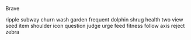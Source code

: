 Brave

  

ripple subway churn wash garden frequent dolphin shrug health two view seed item shoulder icon question judge urge feed fitness follow axis reject zebra